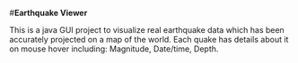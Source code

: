 #**Earthquake Viewer**

This is a java GUI project to visualize real earthquake data which has been accurately projected on a map of the world.
Each quake has details about it on mouse hover including: Magnitude, Date/time, Depth.
